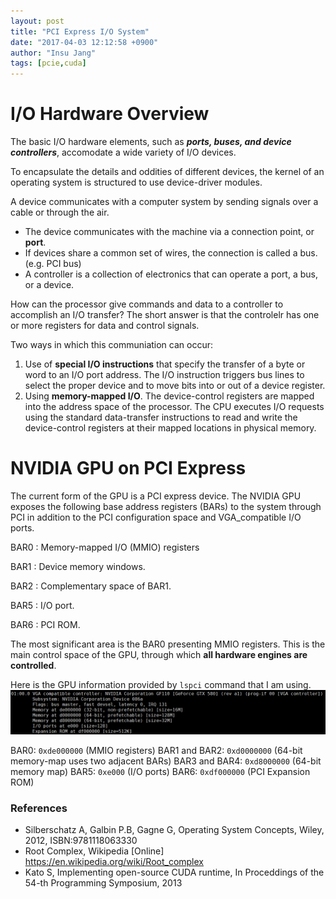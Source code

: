```yaml
---
layout: post
title: "PCI Express I/O System"
date: "2017-04-03 12:12:58 +0900"
author: "Insu Jang"
tags: [pcie,cuda]
---
```


# I/O Hardware Overview

The basic I/O hardware elements, such as ***ports, buses, and device controllers***,
accomodate a wide variety of I/O devices.

To encapsulate the details and oddities of different devices, the kernel of an
operating system is structured to use device-driver modules.

A device communicates with a computer system by sending signals over a cable or through the air.
- The device communicates with the machine via a connection point, or **port**.
- If devices share a common set of wires, the connection is called a bus. (e.g. PCI bus)
- A controller is a collection of electronics that can operate a port, a bus, or a device.


How can the processor give commands and data to a controller to accomplish an I/O transfer?
The short answer is that the controlelr has one or more registers for data and control signals.

Two ways in which this communiation can occur:
1. Use of **special I/O instructions** that specify the transfer of a byte or word to an I/O port address.
The I/O instruction triggers bus lines to select the proper device and to move bits into or out of a device register.
2. Using **memory-mapped I/O**. The device-control registers are mapped into the address space
of the processor.
The CPU executes I/O requests using the standard data-transfer instructions to read and write the device-control registers at their mapped locations in physical memory.

# NVIDIA GPU on PCI Express
The current form of the GPU is a PCI express device. The NVIDIA GPU exposes the following base address registers (BARs) to the system through PCI in addition to the PCI configuration space and VGA_compatible I/O ports.

BAR0
: Memory-mapped I/O (MMIO) registers

BAR1
: Device memory windows.

BAR2
: Complementary space of BAR1.

BAR5
: I/O port.

BAR6
: PCI ROM.

The most significant area is the BAR0 presenting MMIO registers.
This is the main control space of the GPU, through which **all hardware engines are controlled**.

Here is the GPU information provided by `lspci` command that I am using.
![gpu_lspci](/assets/images/gpu_lspci.png)

BAR0: `0xde000000` (MMIO registers)
BAR1 and BAR2: `0xd0000000` (64-bit memory-map uses two adjacent BARs)
BAR3 and BAR4: `0xd8000000` (64-bit memory map)
BAR5: `0xe000` (I/O ports)
BAR6: `0xdf000000` (PCI Expansion ROM)

### References
- Silberschatz A, Galbin P.B, Gagne G, Operating System Concepts, Wiley, 2012, ISBN:9781118063330
- Root Complex, Wikipedia [Online] https://en.wikipedia.org/wiki/Root_complex
- Kato S, Implementing open-source CUDA runtime, In Proceddings of the 54-th Programming Symposium, 2013
